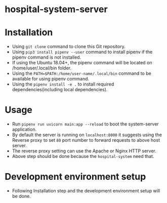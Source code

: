 # hospital-system-server

# Installation

- Using `git clone` command to clone this Git repository.
- Using `pip3 install pipenv --user` command to install pipenv if the pipenv command is not installed.
- If using the Ubuntu 18.04+, the pipenv command will be located on /home/user/.local/bin folder.
- Using the `PATH=$PATH:/home/user-name/.local/bin` command to be available for using pipenv command.
- Using the `pipenv install -e .` to install required dependencies(including local dependencies).

# Usage

- Run `pipenv run uvicorn main:app --reload` to boot the system-server application.
- By default the server is running on `localhost:8000` it suggests using the Reverse proxy to set `80` port number to forward requests to above host server.
- The reverse proxy setting can use the Apache or Nginx HTTP server.
- Above step should be done because the `hospital-system` need that.

# Development environment setup

- Following Installation step and the development environment setup will be done.
